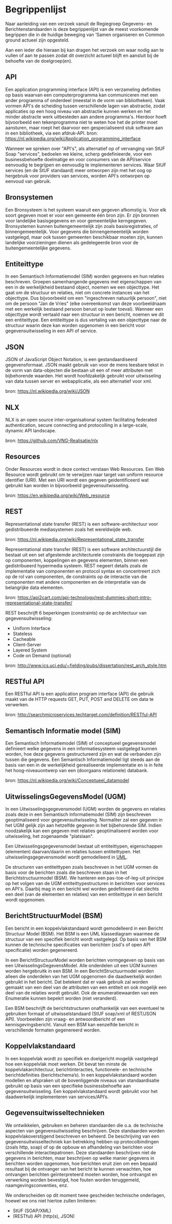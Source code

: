 # Begrippenlijst
Naar aanleiding van een verzoek vanuit de Regiegroep Gegevens- en Berichtenstandaarden is deze begrippenlijst van de meest voorkomende begrippen die in de huidige beweging van ‘Samen organiseren en Common ground actueel zijn opgesteld.

Aan een ieder die hieraan bij kan dragen het verzoek om waar nodig aan te vullen of aan te passen zodat dit overzicht actueel blijft en aansluit bij de behoefte van de doelgroep(en).

## API
Een application programming interface (API) is een verzameling definities op basis waarvan een computerprogramma kan communiceren met een ander programma of onderdeel (meestal in de vorm van bibliotheken). Vaak vormen API's de scheiding tussen verschillende lagen van abstractie, zodat applicaties op een hoog niveau van abstractie kunnen werken en het minder abstracte werk uitbesteden aan andere programma's. Hierdoor hoeft bijvoorbeeld een tekenprogramma niet te weten hoe het de printer moet aansturen, maar roept het daarvoor een gespecialiseerd stuk software aan in een bibliotheek, via een afdruk-API.
bron: https://nl.wikipedia.org/wiki/Application_programming_interface 

Wanneer we spreken over "API's", als alternatief op of vervanging van StUF Soap "services", bedoelen we kleine, scherp gedefinieerde, voor een businessbehoefte doelmatige en voor consumers van de API/service eenvoudig te begrijpen en eenvoudig te implementeren services. Waar StUF services (en de StUF standaard) meer ontworpen zijn met het oog op hergebruik voor providers van services, worden API's ontworpen op eenvoud van gebruik.

## Bronsystemen
Een Bronsysteem is het systeem waaruit een gegeven afkomstig is. Voor elk soort gegeven moet er voor een gemeente één bron zijn. Er zijn bronnen voor landelijke basisgegevens en voor gemeentelijke kerngegeven. Bronsystemen kunnen buitengemeentelijk zijn zoals basisregistraties, of binnengemeentelijk. Voor gegevens die binnengemeentelijk worden vastgelegd, maar ook tussen gemeenten beschikbaar moeten zijn, kunnen landelijke voorzieningen dienen als gedelegeerde bron voor de buitengemeentelijke gegevens.

## Entiteittype
In een Semantisch Informatiemodel (SIM) worden gegevens en hun relaties beschreven. Groepen samenhangende gegevens met eigenschappen van een in de werkelijkheid bestaand object, noemen we een objecttype. Het gaat om de structuur en relaties, niet om concrete instances van het objecttype. Dus bijvoorbeeld om een "ingeschreven natuurlijk persoon", niet om de persoon "Jan de Vries" (elke overeenkomst van deze voorbeeldnaam met een werkelijk bestaand persoon berust op louter toeval).
Wanneer een objecttype wordt vertaald naar een structuur in een bericht, noemen we dit een entiteittype. Een entiteittype is dus vertaling van een objecttype naar de structuur waarin deze kan worden opgenomen in een bericht voor gegevensuitwisseling in een API of service.

## JSON
JSON of JavaScript Object Notation, is een gestandaardiseerd gegevensformaat. JSON maakt gebruik van voor de mens leesbare tekst in de vorm van data-objecten die bestaan uit een of meer attributen met bijbehorende waarden. Het wordt hoofdzakelijk gebruikt voor uitwisseling van data tussen server en webapplicatie, als een alternatief voor xml.

bron: https://nl.wikipedia.org/wiki/JSON 

## NLX
NLX is an open source inter-organisational system facilitating federated authentication, secure connecting and protocolling in a large-scale, dynamic API landscape.

bron: https://github.com/VNG-Realisatie/nlx

## Resources
Onder Resources wordt in deze contect verstaan Web Resources. Een Web Resource wordt gebruikt om te verwijzen naar target van uniform resource identifier (URI). Met een URI wordt een gegeven geidentificeerd wat gebruikt kan worden in bijvoorbeeld gegevensuitwisseling.

bron: https://en.wikipedia.org/wiki/Web_resource

## REST
Representational state transfer (REST) is een software-architectuur voor gedistribueerde mediasystemen zoals het wereldwijde web.

bron: https://nl.wikipedia.org/wiki/Representational_state_transfer 

Representational state transfer (REST) is een software architectuurstijl die bestaat uit een set afgestemde architecturele constraints die toegepast zijn op componenten, koppelingen en gegevens elementen, binnen een gedistribueerd hypermedia systeem. REST negeert details zoals de implementatie van componenten en protocol syntax en concentreert zich op de rol van componenten, de constraints op de interactie van die componenten met andere componenten en de interpretatie van de belangrijke data elementen.

bron: https://api2cart.com/api-technology/rest-dummies-short-intro-representational-state-transfer/

REST beschrijft 6 beperkingen (constraints) op de architectuur van gegevensuitwisseling:
* Uniform Interface
* Stateless
* Cacheable
* Client-Server
* Layered System
* Code on Demand (optional)

bron: http://www.ics.uci.edu/~fielding/pubs/dissertation/rest_arch_style.htm

## RESTful API
Een RESTful API is een application program interface (API) die gebruik maakt van de HTTP requests GET, PUT, POST and DELETE om data te verwerken.

bron: http://searchmicroservices.techtarget.com/definition/RESTful-API 

## Semantisch Informatie model (SIM)
Een Semantisch Informatiemodel (SIM) of conceptueel gegevensmodel definieert welke gegevens in een informatiesysteem vastgelegd kunnen worden, hoe deze gegevens gestructureerd zijn en wat de verbanden zijn tussen die gegevens. Een Semantisch Informatiemodel ligt steeds aan de basis van een in de werkelijkheid gerealiseerde implementatie en is in feite het hoog-niveauontwerp van een (doorgaans relationele) databank. 

bron: https://nl.wikipedia.org/wiki/Conceptueel_datamodel

## UitwisselingsGegevensModel (UGM)
In een Uitwisselingsgegevensmodel (UGM) worden de gegevens en relaties zoals deze in een Semantisch Informatiemodel (SIM) zijn beschreven geoptimaliseerd voor gegevensuitwisseling. Normaliter zal een gegeven in het UGM gelijk zijn aan hetzelfde gegeven in het bijbehorende SIM. Indien noodzakelijk kan een gegeven met relaties geoptimaliseerd worden voor uitwisseling, het zogenaamde "platslaan". 

Een Uitwisselingsgegevensmodel bestaat uit entiteittypen, eigenschappen (elementen) daarvan/daarin en relaties tussen entiteittypen. Het uitwisselingsgegevensmodel wordt gemodelleerd in [UML](https://nl.wikipedia.org/wiki/Unified_Modeling_Language).

De structuren van entiteittypen zoals beschreven in het UGM vormen de basis voor de berichten zoals die beschreven staan in het Berichtstructuurmodel (BSM). We hanteren een pas-toe-of-leg-uit principe op het volgen van de UGM entiteittypestructuren in berichten voor services en API's. Daarbij mag in een bericht wel worden gedefinieerd dat slechts een deel (van de elementen en relaties) van een entiteittype in een bericht wordt opgenomen.

## BerichtStructuurModel (BSM)
Een bericht in een koppelvlakstandaard wordt gemodelleerd in een Bericht Structuur Model (BSM). Het BSM is een UML klassediagram waarmee de structuur van een specifiek bericht wordt vastgelegd. Op basis van het BSM kunnen de technische specificaties van berichten (xsd's of open API specificatie) worden gegenereerd.

In een BerichtStructuurModel worden berichten vormgegeven op basis van een UitwisselingsGegevensModel. Alle onderdelen uit een UGM kunnen worden hergebruitk in een BSM. In een BerichtStructuurmodel worden alleen die onderdelen van het UGM opgenomen die daadwerkelijk worden gebruikt in het bericht. Dat betekent dat er vaak gebruik zal worden gemaakt van een deel van de attributen van een entiteit en ook mogelijk een deel van de relaties wordt gebruikt. Ook de enumeratiewaarden van een Enumeratie kunnen bepekrt worden (niet veranderd).

Een BSM beschrijft de berichtstructuren onafhankelijk van een eventueel te gebruiken formaat of uitwisselstandaard (StUF soap/xml of REST/JSON API). Voorbeelden zijn vraag- en antwoordbericht of een kennisgevingsbericht. Vanuit een BSM kan eenzelfde bericht in verschillende formaten gegenereerd worden.

## Koppelvlakstandaard
In een koppelvlak wordt zo specifiek en doelgericht mogelijk vastgelegd hoe een koppelvlak moet werken. Dit bevat ten minste de koppelvlakarchitectuur, berichtinteracties, functionele- en technische berichtdefinities (berichtschema’s). In een koppelvlakstandaard worden modellen en afspraken uit de bovenliggende niveaus van standaardisatie gebruikt op basis van een specifieke businessbehoefte aan gegevensuitwisseling. Een koppelvlakstandaard wordt gebruikt voor het daadwerkelijk implementeren van services/API’s.

## Gegevensuitwisseltechnieken
We ontwikkelen, gebruiken en beheren standaarden die o.a. de technische aspecten van gegevensuitwisseling beschrijven. Deze standaarden worden koppelvlakoverstijgend beschreven en beheerd. 
De beschrijving van een gegevensuitwisseltechniek kan betrekking hebben op protocolbindingen (zoals http, soap) of op de opbouw en afhandeling van berichten voor verschillende interactiepatronen. Deze standaarden beschrijven niet de gegevens in berichten, maar beschrijven op welke manier gegevens in berichten worden opgenomen, hoe berichten eruit zien om een bepaald resultaat bij de ontvanger van het bericht te kunnen verwachten, hoe ontvangen berichten geïnterpreteerd moeten worden, hoe ontvangst en verwerking worden bevestigd, hoe fouten worden teruggemeld, naamgevingsconventies, enz.

We onderscheiden op dit moment twee gescheiden technische onderlagen, hoewel we ons niet hiertoe zullen limiteren: 
* StUF (SOAP/XML)
* (RESTful) API (http(s), JSON)
